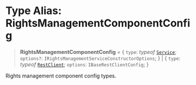 # Type Alias: RightsManagementComponentConfig

> **RightsManagementComponentConfig** = \{ `type`: *typeof* [`Service`](../variables/RightsManagementComponentType.md#service); `options?`: `IRightsManagementServiceConstructorOptions`; \} \| \{ `type`: *typeof* [`RestClient`](../variables/RightsManagementComponentType.md#restclient); `options`: `IBaseRestClientConfig`; \}

Rights management component config types.
